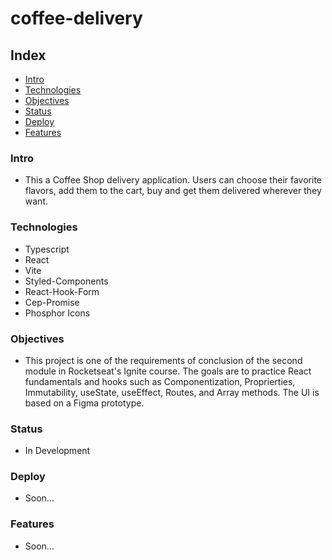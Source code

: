 # coffee-delivery

## Index

- [Intro](#Intro)
- [Technologies](#Technologies)
- [Objectives](#Objectives)
- [Status](#Status)
- [Deploy](#Deploy)
- [Features](#Features)

### Intro

- This a Coffee Shop delivery application. Users can choose their favorite flavors, add them to the cart, buy and get them delivered wherever they want.

### Technologies

- Typescript
- React
- Vite
- Styled-Components
- React-Hook-Form
- Cep-Promise
- Phosphor Icons

### Objectives

- This project is one of the requirements of conclusion of the second module in Rocketseat's Ignite course. The goals are to practice React fundamentals and hooks such as Componentization, Proprierties, Immutability, useState, useEffect, Routes, and Array methods. The UI is based on a Figma prototype.

### Status

- In Development

### Deploy

- Soon...

### Features

- Soon...
